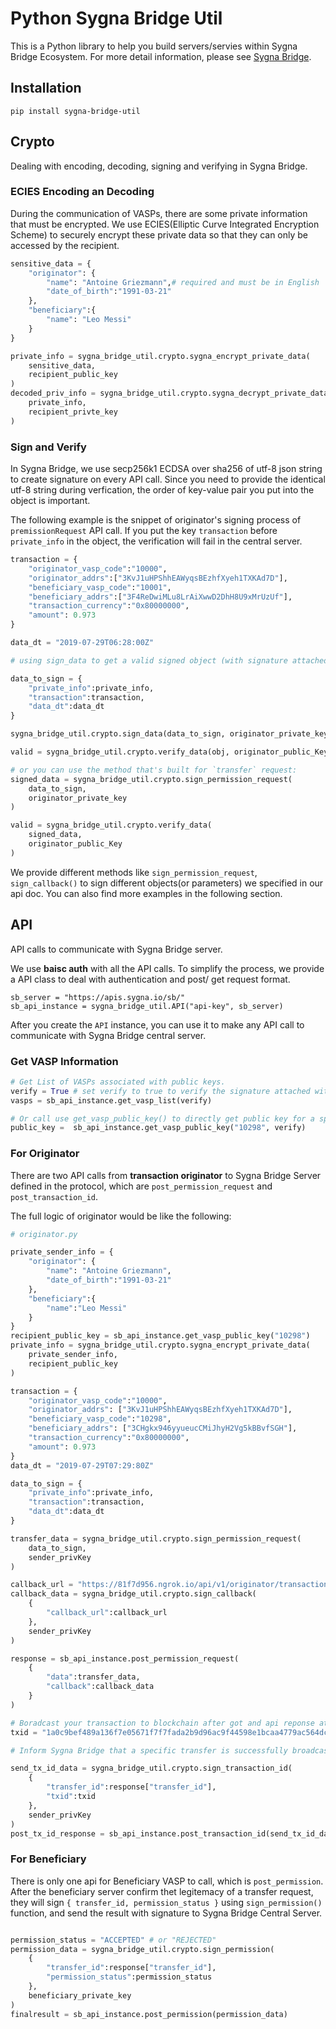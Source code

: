 # Python Sygna Bridge Util

This is a Python library to help you build servers/servies within Sygna Bridge Ecosystem. For more detail information, please see [Sygna Bridge](https://www.sygna.io/).

## Installation


```shell
pip install sygna-bridge-util
```

## Crypto

Dealing with encoding, decoding, signing and verifying in Sygna Bridge.

### ECIES Encoding an Decoding

During the communication of VASPs, there are some private information that must be encrypted. We use ECIES(Elliptic Curve Integrated Encryption Scheme) to securely encrypt these private data so that they can only be accessed by the recipient.

```python
sensitive_data = {
    "originator": {
        "name": "Antoine Griezmann",# required and must be in English
        "date_of_birth":"1991-03-21"
    },
    "beneficiary":{
        "name": "Leo Messi"
    }
}

private_info = sygna_bridge_util.crypto.sygna_encrypt_private_data(
    sensitive_data, 
    recipient_public_key
)
decoded_priv_info = sygna_bridge_util.crypto.sygna_decrypt_private_data(
    private_info, 
    recipient_privte_key
)

```

### Sign and Verify

In Sygna Bridge, we use secp256k1 ECDSA over sha256 of utf-8 json string to create signature on every API call. Since you need to provide the identical utf-8 string during verfication, the order of key-value pair you put into the object is important.

The following example is the snippet of originator's signing process of `premissionRequest` API call. If you put the key `transaction` before `private_info` in the object, the verification will fail in the central server.

```python
transaction = {
    "originator_vasp_code":"10000",
    "originator_addrs":["3KvJ1uHPShhEAWyqsBEzhfXyeh1TXKAd7D"],
    "beneficiary_vasp_code":"10001",
    "beneficiary_addrs":["3F4ReDwiMLu8LrAiXwwD2DhH8U9xMrUzUf"],
    "transaction_currency":"0x80000000",
    "amount": 0.973
}

data_dt = "2019-07-29T06:28:00Z"

# using sign_data to get a valid signed object (with signature attached)

data_to_sign = {
    "private_info":private_info,
    "transaction":transaction,
    "data_dt":data_dt
}

sygna_bridge_util.crypto.sign_data(data_to_sign, originator_private_key)

valid = sygna_bridge_util.crypto.verify_data(obj, originator_public_Key)

# or you can use the method that's built for `transfer` request:
signed_data = sygna_bridge_util.crypto.sign_permission_request(
    data_to_sign, 
    originator_private_key
)

valid = sygna_bridge_util.crypto.verify_data(
    signed_data, 
    originator_public_Key
)

```

We provide different methods like `sign_permission_request`, `sign_callback()` to sign different objects(or parameters) we specified in our api doc. You can also find more examples in the following section.

## API

API calls to communicate with Sygna Bridge server.

We use **baisc auth** with all the API calls. To simplify the process, we provide a API class to deal with authentication and post/ get request format.

```python=
sb_server = "https://apis.sygna.io/sb/"
sb_api_instance = sygna_bridge_util.API("api-key", sb_server)
```

After you create the `API` instance, you can use it to make any API call to communicate with Sygna Bridge central server.

### Get VASP Information

```python
# Get List of VASPs associated with public keys.
verify = True # set verify to true to verify the signature attached with api response automatically.
vasps = sb_api_instance.get_vasp_list(verify)

# Or call use get_vasp_public_key() to directly get public key for a specific VASP.
public_key =  sb_api_instance.get_vasp_public_key("10298", verify)
```

### For Originator

There are two API calls from **transaction originator** to Sygna Bridge Server defined in the protocol, which are `post_permission_request` and `post_transaction_id`. 

The full logic of originator would be like the following:

```python
# originator.py

private_sender_info = { 
    "originator": { 
        "name": "Antoine Griezmann",  
        "date_of_birth":"1991-03-21" 
    }, 
    "beneficiary":{
        "name":"Leo Messi"
    } 
}
recipient_public_key = sb_api_instance.get_vasp_public_key("10298")
private_info = sygna_bridge_util.crypto.sygna_encrypt_private_data(
    private_sender_info, 
    recipient_public_key
)

transaction = {
    "originator_vasp_code":"10000",
    "originator_addrs": ["3KvJ1uHPShhEAWyqsBEzhfXyeh1TXKAd7D"],
    "beneficiary_vasp_code":"10298",
    "beneficiary_addrs": ["3CHgkx946yyueucCMiJhyH2Vg5kBBvfSGH"],
    "transaction_currency":"0x80000000",
    "amount": 0.973
}
data_dt = "2019-07-29T07:29:80Z"

data_to_sign = {
    "private_info":private_info,
    "transaction":transaction,
    "data_dt":data_dt
}

transfer_data = sygna_bridge_util.crypto.sign_permission_request(
    data_to_sign, 
    sender_privKey
)

callback_url = "https://81f7d956.ngrok.io/api/v1/originator/transaction/premission"
callback_data = sygna_bridge_util.crypto.sign_callback(
    {
        "callback_url":callback_url
    }, 
    sender_privKey
)

response = sb_api_instance.post_permission_request(
    {
        "data":transfer_data,
        "callback":callback_data
    }
)

# Boradcast your transaction to blockchain after got and api reponse at your api server.
txid = "1a0c9bef489a136f7e05671f7f7fada2b9d96ac9f44598e1bcaa4779ac564dcd"

# Inform Sygna Bridge that a specific transfer is successfully broadcasted to the blockchain.

send_tx_id_data = sygna_bridge_util.crypto.sign_transaction_id(
    {
        "transfer_id":response["transfer_id"], 
        "txid":txid
    }, 
    sender_privKey
)
post_tx_id_response = sb_api_instance.post_transaction_id(send_tx_id_data)

```

### For Beneficiary

There is only one api for Beneficiary VASP to call, which is `post_permission`. After the beneficiary server confirm thet legitemacy of a transfer request, they will sign `{ transfer_id, permission_status }` using `sign_permission()` function, and send the result with signature to Sygna Bridge Central Server.

```Python

permission_status = "ACCEPTED" # or "REJECTED"
permission_data = sygna_bridge_util.crypto.sign_permission(
    {
        "transfer_id":response["transfer_id"],         
        "permission_status":permission_status
    }, 
    beneficiary_private_key
)
finalresult = sb_api_instance.post_permission(permission_data)

```
